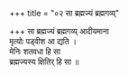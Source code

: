 +++
title = "०२ सा ब्रह्मज्यं ब्रह्मगव्य्"

+++
सा ब्रह्मज्यं ब्रह्मगव्य् आदीयमाना  
मृत्योः पड्वीश आ द्यति ।  
मेनिः शतवधा हि सा  
ब्रह्मज्यस्य क्षितिर् हि सा ॥